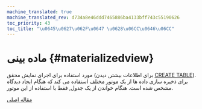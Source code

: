 ```yaml
---
machine_translated: true
machine_translated_rev: d734a8e46ddd7465886ba4133bff743c55190626
toc_priority: 43
toc_title: "\u0645\u0627\u062F\u0647 \u0628\u06CC\u0646\u06CC"
---
```


# ماده بینی {#materializedview}

مورد استفاده برای اجرای نمایش محقق (برای اطلاعات بیشتر, دیدن [CREATE TABLE](../../../sql_reference/statements/create.md)). برای ذخیره سازی داده ها از یک موتور مختلف استفاده می کند که هنگام ایجاد دیدگاه مشخص شده است. هنگام خواندن از یک جدول, فقط با استفاده از این موتور.

[مقاله اصلی](https://clickhouse.tech/docs/en/operations/table_engines/materializedview/) <!--hide-->
